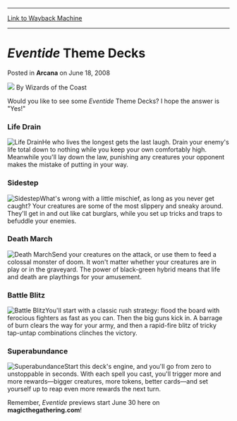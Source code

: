 
---
[Link to Wayback Machine](https://web.archive.org/web/20220817083459/https://magic.wizards.com/en/articles/archive/arcana/eventide-theme-decks-2008-06-18)

[_metadata_:author]:- "Wizards of the Coast"
[_metadata_:description]:- "Would you like to see some Eventide Theme Decks? I hope the answer is `Yes!` Life Drain He who lives the longest gets the last laugh. Drain your enemy's life total down to nothing while you keep your own comfortably high. Meanwhile you'll lay down the law, punishing any creatures your opponent makes the mistake of putting in your way. Sidestep What's wrong with a little"
[_metadata_:generator]:- "Drupal 7 (http://drupal.org)"
[_metadata_:node]:- "603926"
[_metadata_:publish_date]:- "2008-06-18"
[_metadata_:source]:- "div-main-content"
[_metadata_:title]:- "Eventide Theme Decks"
[_metadata_:wayback_capture_timestamp]:- "2022-08-17 08:34:59"
[_metadata_:wayback_raw_url]:- "https://web.archive.org/web/20220817083459id_/https://magic.wizards.com/en/articles/archive/arcana/eventide-theme-decks-2008-06-18"
[_metadata_:wayback_url]:- "https://magic.wizards.com/en/articles/archive/arcana/eventide-theme-decks-2008-06-18"
---


*Eventide* Theme Decks
======================



 Posted in **Arcana**
 on June 18, 2008 






![](https://media.magic.wizards.com/styles/auth_small/public/images/person/wizards_author.jpg)
By Wizards of the Coast











Would you like to see some *Eventide* Theme Decks? I hope the answer is "Yes!"


### Life Drain


![Life Drain](https://media.magic.wizards.com/image_legacy_migration/magic/images/mtgcom/arcana1000/1614_deck1.jpg)He who lives the longest gets the last laugh. Drain your enemy's life total down to nothing while you keep your own comfortably high. Meanwhile you'll lay down the law, punishing any creatures your opponent makes the mistake of putting in your way.


### Sidestep


![Sidestep](https://media.magic.wizards.com/image_legacy_migration/magic/images/mtgcom/arcana1000/1614_deck2.jpg)What's wrong with a little mischief, as long as you never get caught? Your creatures are some of the most slippery and sneaky around. They'll get in and out like cat burglars, while you set up tricks and traps to befuddle your enemies.


### Death March


![Death March](https://media.magic.wizards.com/image_legacy_migration/magic/images/mtgcom/arcana1000/1614_deck3.jpg)Send your creatures on the attack, or use them to feed a colossal monster of doom. It won't matter whether your creatures are in play or in the graveyard. The power of black-green hybrid means that life and death are playthings for your amusement.


### Battle Blitz


![Battle Blitz](https://media.magic.wizards.com/image_legacy_migration/magic/images/mtgcom/arcana1000/1614_deck4.jpg)You'll start with a classic rush strategy: flood the board with ferocious fighters as fast as you can. Then the big guns kick in. A barrage of burn clears the way for your army, and then a rapid-fire blitz of tricky tap-untap combinations clinches the victory.


### Superabundance


![Superabundance](https://media.magic.wizards.com/image_legacy_migration/magic/images/mtgcom/arcana1000/1614_deck5.jpg)Start this deck's engine, and you'll go from zero to unstoppable in seconds. With each spell you cast, you'll trigger more and more rewards—bigger creatures, more tokens, better cards—and set yourself up to reap even more rewards the next turn.


Remember, *Eventide* previews start June 30 here on **magicthegathering.com**!







